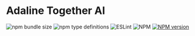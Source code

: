 # Adaline Together AI

![npm bundle size](https://img.shields.io/bundlephobia/minzip/@adaline/together-ai)
![npm type definitions](https://img.shields.io/npm/types/@adaline/together-ai)
![ESLint](https://img.shields.io/badge/ESLint-passing-brightgreen.svg)
![NPM](https://img.shields.io/npm/l/@adaline/together-ai)
[![NPM version](https://img.shields.io/npm/v/@adaline/together-ai.svg)](https://npmjs.org/package/@adaline/together-ai)
